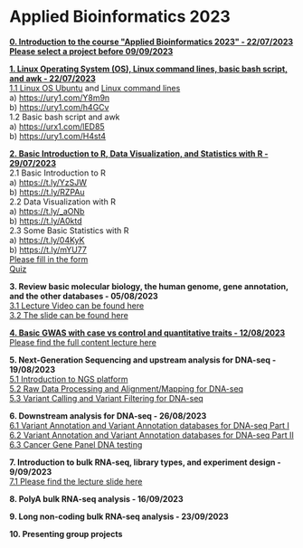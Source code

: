 # **Applied Bioinformatics 2023**

[**0. Introduction to the course "Applied Bioinformatics 2023" - 22/07/2023**](https://github.com/luuloi/AppliedBioinformatics2023/blob/56ac736b7dcb631d1b63999264e51c5f940ab0b0/Lecture0/Lecture0.pptx) \
[**Please select a project before 09/09/2023**](https://docs.google.com/spreadsheets/d/13wdcJoBUs-Uw3pWMku0huHMdTa5NOBIU1miyxDYlVw0/edit?usp=sharing)

[**1. Linux Operating System (OS), Linux command lines, basic bash script, and awk  - 22/07/2023**](https://github.com/luuloi/AppliedBioinformatics2023/tree/d19ed217da3a715642a1436a472c140ce288f975/Lecture1) \
   [1.1 Linux OS Ubuntu](https://www.youtube.com/watch?v=HHZExqr9RJ0&list=PLXtgXP89Tyn8zX7cQ9ryvk3AwP4JHxHXh) and [Linux command lines](https://www.youtube.com/watch?v=DD8o2Ihhd3s&list=PLXtgXP89Tyn8zX7cQ9ryvk3AwP4JHxHXh&index=3) \
   a) https://ury1.com/Y8m9n \
   b) https://ury1.com/h4GCv \
   1.2 Basic bash script and awk \
   a) https://urx1.com/lED85 \
   b) https://ury1.com/H4st4 

[**2. Basic Introduction to R, Data Visualization, and Statistics with R  - 29/07/2023**](https://github.com/luuloi/AppliedBioinformatics2023/tree/d19ed217da3a715642a1436a472c140ce288f975/Lecture2) \
2.1 Basic Introduction to R \
a) https://t.ly/YzSJW \
b) https://t.ly/RZPAu \
2.2 Data Visualization with R \
a) https://t.ly/_aONb \
b) https://t.ly/A0ktd \
2.3 Some Basic Statistics with R \
a) https://t.ly/04KyK \
b) https://t.ly/mYU77 \
[Please fill in the form](https://docs.google.com/spreadsheets/d/1Ivx9iK1FTmQ3u1MH_u3lIlocKhDEss4yE8fg1yz_xo0/edit?usp=sharing) \
[Quiz](https://docs.google.com/forms/d/e/1FAIpQLSeq_nzCg52Mls9536ORNgOpU35c4k-uxgY2rnDjdCEs6pdvfg/viewform) 

**3. Review basic molecular biology, the human genome, gene annotation, and the other databases  - 05/08/2023** \
[3.1 Lecture Video can be found here](https://www.youtube.com/watch?v=j3A6jTiLlDo&list=PLXtgXP89Tyn92OdScNIYBUBI8DNCFCCN4&index=1) \
[3.2 The slide can be found here](https://github.com/luuloi/AppliedBioinformatics2023/tree/6958020d5b0aa414a76aacf8769c0fe5c400fcf0/Lecture3)

[**4. Basic GWAS with case vs control and quantitative traits - 12/08/2023**](https://github.com/luuloi/GWAS_Introduction_2023) \
[Please find the full content lecture here](https://github.com/luuloi/GWAS_Introduction_2023)

**5. Next-Generation Sequencing and upstream analysis for DNA-seq - 19/08/2023** \
[5.1 Introduction to NGS platform](https://www.youtube.com/watch?v=nD568OBFQC0&list=PLXtgXP89Tyn92OdScNIYBUBI8DNCFCCN4&index=3) \
[5.2 Raw Data Processing and Alignment/Mapping for DNA-seq](https://www.youtube.com/watch?v=ZqmkzgHgUuM&list=PLXtgXP89Tyn92OdScNIYBUBI8DNCFCCN4&index=4) \
[5.3 Variant Calling and Variant Filtering for DNA-seq](https://www.youtube.com/watch?v=2-Fzd0yiv0M&list=PLXtgXP89Tyn92OdScNIYBUBI8DNCFCCN4&index=6) 

**6. Downstream analysis for DNA-seq - 26/08/2023** \
[6.1 Variant Annotation and Variant Annotation databases for DNA-seq Part I](https://www.youtube.com/watch?v=Q7JWzrBJc48&list=PLXtgXP89Tyn92OdScNIYBUBI8DNCFCCN4&index=8) \
[6.2 Variant Annotation and Variant Annotation databases for DNA-seq Part II](https://www.youtube.com/watch?v=JjFl_fP4t38&list=PLXtgXP89Tyn92OdScNIYBUBI8DNCFCCN4&index=9) \
[6.3 Cancer Gene Panel DNA testing](https://www.youtube.com/watch?v=eT4NXergQCg&list=PLXtgXP89Tyn92OdScNIYBUBI8DNCFCCN4&index=10)

**7. Introduction to bulk RNA-seq, library types, and experiment design - 9/09/2023** \
[7.1 Please find the lecture slide here](https://github.com/luuloi/AppliedBioinformatics2023/tree/d44ac31a6f50865ffa4b463f338cde7cf716f26a/Lecture7)

**8. PolyA bulk RNA-seq analysis - 16/09/2023**

**9. Long non-coding bulk RNA-seq analysis - 23/09/2023** 

**10. Presenting group projects** 

